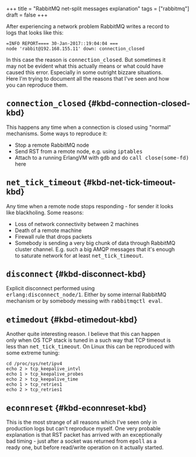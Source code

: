 +++
title = "RabbitMQ net-split messages explanation"
tags = ["rabbitmq"]
draft = false
+++

After experiencing a network problem RabbitMQ writes a record to  
logs that looks like this:  

```text
=INFO REPORT==== 30-Jan-2017::19:04:04 ===
node 'rabbit@192.168.155.11' down: connection_closed
```

In this case the reason is <kbd>connection_closed</kbd>. But sometimes it  
may not be evident what this actually means or what could have  
caused this error. Especially in some outright bizzare situations.  
Here I'm trying to document all the reasons that I've seen and how  
you can reproduce them.  

<!--more-->


## <kbd>connection_closed</kbd> {#kbd-connection-closed-kbd}

This happens any time when a connection is closed using "normal"  
mechanisms. Some ways to reproduce it:  

-   Stop a remote RabbitMQ node
-   Send RST from a remote node, e.g. using <kbd>iptables</kbd>
-   Attach to a running ErlangVM with <kbd>gdb</kbd> and do <kbd>call
          close(some-fd)</kbd> here


## <kbd>net_tick_timeout</kbd> {#kbd-net-tick-timeout-kbd}

Any time when a remote node stops responding - for sender it looks  
like blackholing. Some reasons:  

-   Loss of network connectivity between 2 machines
-   Death of a remote machine
-   Firewall rule that drops packets
-   Somebody is sending a very big chunk of data through RabbitMQ  
    cluster channel. E.g. such a big AMQP messages that it's enough  
    to saturate network for at least <kbd>net_tick_timeout</kbd>.


## <kbd>disconnect</kbd> {#kbd-disconnect-kbd}

Explicit disconnect performed using  
<kbd>erlang:disconnect_node/1</kbd>. Either by some internal RabbitMQ  
mechanism or by somebody messing with <kbd>rabbitmqctl eval</kbd>.  


## <kbd>etimedout</kbd> {#kbd-etimedout-kbd}

Another quite interesting reason. I believe that this can happen  
only when OS TCP stack is tuned in a such way that TCP timeout is  
less than <kbd>net_tick_timeout</kbd>. On Linux this can be reproduced with  
some extreme tuning:  

```text
cd /proc/sys/net/ipv4
echo 2 > tcp_keepalive_intvl
echo 1 > tcp_keepalive_probes
echo 2 > tcp_keepalive_time
echo 1 > tcp_retries1
echo 2 > tcp_retries1
```


## <kbd>econnreset</kbd> {#kbd-econnreset-kbd}

This is the most strange of all reasons which I've seen only in  
production logs but can't reproduce myself. One very probable  
explanation is that RST packet has arrived with an exceptionally  
bad timing - just after a socket was returned from <kbd>epoll</kbd> as a  
ready one, but before read/write operation on it actually started.
